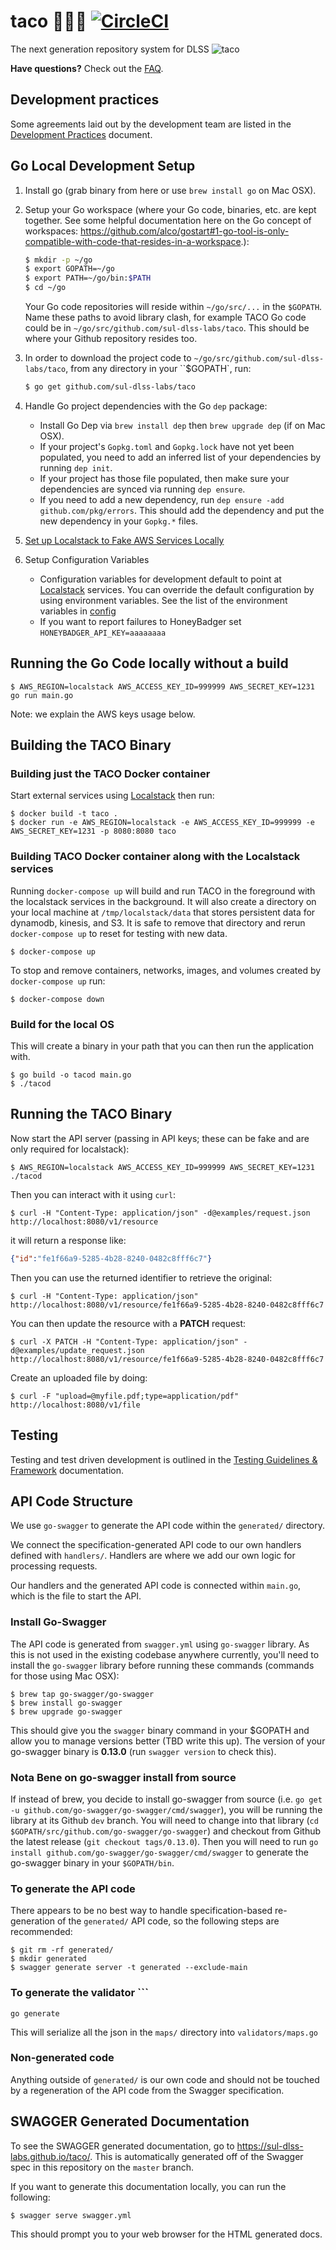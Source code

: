 # taco 🌮🌮🌮 [![CircleCI](https://circleci.com/gh/sul-dlss-labs/taco.svg?style=svg)](https://circleci.com/gh/sul-dlss-labs/taco)
The next generation repository system for DLSS
![taco](https://user-images.githubusercontent.com/92044/34897877-016a4e36-f7b6-11e7-80e3-4edecfb2f89d.gif)

**Have questions?** Check out the [FAQ](./docs/FAQ.md).

## Development practices
Some agreements laid out by the development team are listed in the [Development Practices](./docs/Development_Practices.md) document.

## Go Local Development Setup

1. Install go (grab binary from here or use `brew install go` on Mac OSX).
2. Setup your Go workspace (where your Go code, binaries, etc. are kept together. See some helpful documentation here on the Go concept of workspaces: https://github.com/alco/gostart#1-go-tool-is-only-compatible-with-code-that-resides-in-a-workspace.):
      ```bash
      $ mkdir -p ~/go
      $ export GOPATH=~/go
      $ export PATH=~/go/bin:$PATH
      $ cd ~/go
      ```
      Your Go code repositories will reside within `~/go/src/...` in the `$GOPATH`. Name these paths to avoid library clash, for example TACO Go code could be in `~/go/src/github.com/sul-dlss-labs/taco`. This should be where your Github repository resides too.
3. In order to download the project code to `~/go/src/github.com/sul-dlss-labs/taco`, from any directory in your ``$GOPATH`, run:
    ```bash
    $ go get github.com/sul-dlss-labs/taco
    ```
4. Handle Go project dependencies with the Go `dep` package:
    * Install Go Dep via `brew install dep` then `brew upgrade dep` (if on Mac OSX).
    * If your project's `Gopkg.toml` and `Gopkg.lock` have not yet been populated, you need to add an inferred list of your dependencies by running `dep init`.
    * If your project has those file populated, then make sure your dependencies are synced via running `dep ensure`.
    * If you need to add a new dependency, run `dep ensure -add github.com/pkg/errors`. This should add the dependency and put the new dependency in your `Gopkg.*` files.

5. [Set up Localstack to Fake AWS Services Locally](docs/localstack.md)

6. Setup Configuration Variables
    * Configuration variables for development default to point at [Localstack](docs/localstack.md) services.  You can override the default configuration by using environment variables. See the list of the environment variables in [config](config/config.go)
    * If you want to report failures to HoneyBadger set `HONEYBADGER_API_KEY=aaaaaaaa`

## Running the Go Code locally without a build

```shell
$ AWS_REGION=localstack AWS_ACCESS_KEY_ID=999999 AWS_SECRET_KEY=1231 go run main.go
```

Note: we explain the AWS keys usage below.

## Building the TACO Binary

### Building just the TACO Docker container
Start external services using [Localstack](docs/localstack.md) then run:
```shell
$ docker build -t taco .
$ docker run -e AWS_REGION=localstack -e AWS_ACCESS_KEY_ID=999999 -e AWS_SECRET_KEY=1231 -p 8080:8080 taco
```

### Building TACO Docker container along with the Localstack services
Running `docker-compose up` will build and run TACO in the foreground with the localstack services in the background. It will also create a directory on your local machine at `/tmp/localstack/data` that stores persistent data for dynamodb, kinesis, and S3. It is safe to remove that directory and rerun `docker-compose up` to reset for testing with new data.
```shell
$ docker-compose up
```
To stop and remove containers, networks, images, and volumes created by `docker-compose up` run:
```shell
$ docker-compose down
```

### Build for the local OS
This will create a binary in your path that you can then run the application with.

```shell
$ go build -o tacod main.go
$ ./tacod
```

## Running the TACO Binary

Now start the API server (passing in API keys; these can be fake and are only required for localstack):
```shell
$ AWS_REGION=localstack AWS_ACCESS_KEY_ID=999999 AWS_SECRET_KEY=1231 ./tacod
```

Then you can interact with it using `curl`:
```shell
$ curl -H "Content-Type: application/json" -d@examples/request.json http://localhost:8080/v1/resource
```

it will return a response like:
```json
{"id":"fe1f66a9-5285-4b28-8240-0482c8fff6c7"}
```

Then you can use the returned identifier to retrieve the original:

```shell
$ curl -H "Content-Type: application/json"  http://localhost:8080/v1/resource/fe1f66a9-5285-4b28-8240-0482c8fff6c7
```

You can then update the resource with a **PATCH** request:
```shell
$ curl -X PATCH -H "Content-Type: application/json" -d@examples/update_request.json http://localhost:8080/v1/resource/fe1f66a9-5285-4b28-8240-0482c8fff6c7
```

Create an uploaded file by doing:

```shell
$ curl -F "upload=@myfile.pdf;type=application/pdf" http://localhost:8080/v1/file
```

## Testing

Testing and test driven development is outlined in the [Testing Guidelines & Framework](./docs/testing.md) documentation.

## API Code Structure

We use `go-swagger` to generate the API code within the `generated/` directory.

We connect the specification-generated API code to our own handlers defined with `handlers/`. Handlers are where we add our own logic for processing requests.

Our handlers and the generated API code is connected within `main.go`, which is the file to start the API.

### Install Go-Swagger

The API code is generated from `swagger.yml` using `go-swagger` library. As this is not used in the existing codebase anywhere currently, you'll need to install the `go-swagger` library before running these commands (commands for those using Mac OSX):

```shell
$ brew tap go-swagger/go-swagger
$ brew install go-swagger
$ brew upgrade go-swagger
```

This should give you the `swagger` binary command in your $GOPATH and allow you to manage versions better (TBD write this up). The version of your go-swagger binary is **0.13.0** (run `swagger version` to check this).

### Nota Bene on go-swagger install from source

If instead of brew, you decide to install go-swagger from source (i.e. `go get -u github.com/go-swagger/go-swagger/cmd/swagger`), you will be running the library at its Github `dev` branch. You will need to change into that library (`cd $GOPATH/src/github.com/go-swagger/go-swagger`) and checkout from Github the latest release (`git checkout tags/0.13.0`). Then you will need to run `go install github.com/go-swagger/go-swagger/cmd/swagger` to generate the go-swagger binary in your `$GOPATH/bin`.

### To generate the API code

There appears to be no best way to handle specification-based re-generation of the `generated/` API code, so the following steps are recommended:

```shell
$ git rm -rf generated/
$ mkdir generated
$ swagger generate server -t generated --exclude-main
```

### To generate the validator ```
```shell
go generate
```
This will serialize all the json in the `maps/` directory into `validators/maps.go`


### Non-generated code

Anything outside of `generated/` is our own code and should not be touched by a regeneration of the API code from the Swagger specification.

## SWAGGER Generated Documentation

To see the SWAGGER generated documentation, go to https://sul-dlss-labs.github.io/taco/. This is automatically generated off of the Swagger spec in this repository on the `master` branch.

If you want to generate this documentation locally, you can run the following:

```shell
$ swagger serve swagger.yml
```

This should prompt you to your web browser for the HTML generated docs.
